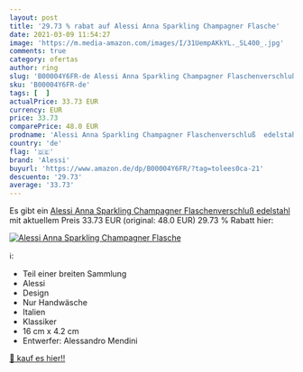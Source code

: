 ```yaml
---
layout: post
title: '29.73 % rabat auf Alessi Anna Sparkling Champagner Flasche'
date: 2021-03-09 11:54:27
image: 'https://m.media-amazon.com/images/I/31UempAKkYL._SL400_.jpg'
comments: true
category: ofertas
author: ring
slug: 'B00004Y6FR-de Alessi Anna Sparkling Champagner Flaschenverschluß edelstahl'
sku: 'B00004Y6FR-de'
tags: [  ]
actualPrice: 33.73 EUR
currency: EUR
price: 33.73
comparePrice: 48.0 EUR
prodname: 'Alessi Anna Sparkling Champagner Flaschenverschluß  edelstahl'
country: 'de'
flag: '🇩🇪'
brand: 'Alessi'
buyurl: 'https://www.amazon.de/dp/B00004Y6FR/?tag=tolees0ca-21'
descuento: '29.73'
average: '33.73'
---
```


Es gibt ein [Alessi Anna Sparkling Champagner Flaschenverschluß  edelstahl](https://www.amazon.de/dp/B00004Y6FR/?tag=tolees0ca-21) mit aktuellem Preis 33.73 EUR (original: 48.0 EUR) 29.73 % Rabatt hier:

[![Alessi Anna Sparkling Champagner Flasche](https://m.media-amazon.com/images/I/31UempAKkYL._SL400_.jpg)](https://www.amazon.de/dp/B00004Y6FR/?tag=tolees0ca-21)

ℹ️:

- Teil einer breiten Sammlung
- Alessi
- Design
- Nur Handwäsche
- Italien
- Klassiker
- 16 cm x 4.2 cm
- Entwerfer: Alessandro Mendini

[🛒 kauf es hier!!](https://www.amazon.de/dp/B00004Y6FR/?tag=tolees0ca-21)
